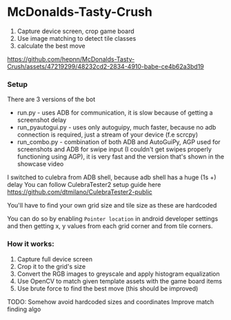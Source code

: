 ﻿# McDonalds-Tasty-Crush


1. Capture device screen, crop game board
2. Use image matching to detect tile classes
3. calculate the best move



https://github.com/hepnn/McDonalds-Tasty-Crush/assets/47219299/48232cd2-2834-4910-babe-ce4b62a3bd19



### Setup

There are 3 versions of the bot
  * run.py - uses ADB for communication, it is slow because of getting a screenshot delay
  * run_pyautogui.py - uses only autoguipy, much faster, because no adb connection is required, just a stream of your device (f.e scrcpy)
  * run_combo.py - combination of both ADB and AutoGuiPy, AGP used for screenshots and ADB for swipe input (I couldn't get swipes properly functioning using AGP), it is very fast and the version that's shown in       the showcase video

I switched to culebra from ADB shell, because adb shell has a huge (1s +) delay
You can follow CulebraTester2 setup guide here https://github.com/dtmilano/CulebraTester2-public

You'll have to find your own grid size and tile size as these are hardcoded

You can do so by enabling `Pointer location` in android developer settings and then getting x, y values from each grid corner and from tile corners. 

### How it works:

1. Capture full device screen 
2. Crop it to the grid's size
3. Convert the RGB images to greyscale and apply histogram equalization
4. Use OpenCV to match given template assets with the game board items
5. Use brute force to find the best move (this should be improved)


TODO:
Somehow avoid hardcoded sizes and coordinates
Improve match finding algo
